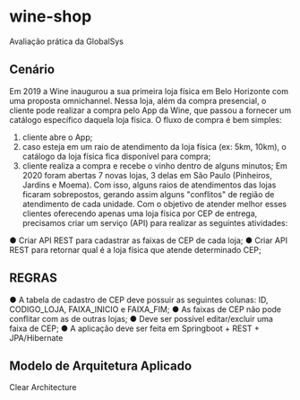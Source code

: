 # wine-shop
Avaliação prática da GlobalSys
  
## Cenário
 
Em 2019 a Wine inaugurou a sua primeira loja física em Belo Horizonte com uma proposta
omnichannel. Nessa loja, além da compra presencial, o cliente pode realizar a compra pelo
App da Wine, que passou a fornecer um catálogo específico daquela loja física.
O fluxo de compra é bem simples:
1. cliente abre o App;
2. caso esteja em um raio de atendimento da loja física (ex: 5km, 10km), o catálogo
da loja física fica disponível para compra;
3. cliente realiza a compra e recebe o vinho dentro de alguns minutos;
Em 2020 foram abertas 7 novas lojas, 3 delas em São Paulo (Pinheiros, Jardins e Moema).
Com isso, alguns raios de atendimentos das lojas ficaram sobrepostos, gerando assim
alguns "conflitos" de região de atendimento de cada unidade.
Com o objetivo de atender melhor esses clientes oferecendo apenas uma loja física por
CEP de entrega, precisamos criar um serviço (API) para realizar as seguintes atividades:

● Criar API REST para cadastrar as faixas de CEP de cada loja;
● Criar API REST para retornar qual é a loja física que atende determinado CEP;

## REGRAS

● A tabela de cadastro de CEP deve possuir as seguintes colunas: ID, CODIGO_LOJA, FAIXA_INICIO e FAIXA_FIM;
● As faixas de CEP não pode conflitar com as de outras lojas;
● Deve ser possível editar/excluir uma faixa de CEP;
● A aplicação deve ser feita em Springboot + REST + JPA/Hibernate


## Modelo de Arquitetura Aplicado

Clear Architecture




